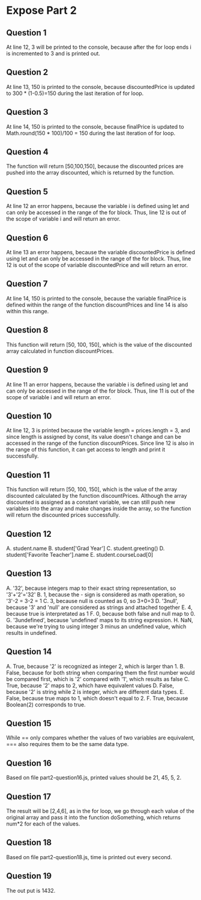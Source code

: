 # Expose Part 2 #
## Question 1 ##
At line 12, 3 will be printed to the console, because after the for loop ends i is incremented to 3 and is printed out.

## Question 2 ##
At line 13, 150 is printed to the console, because discountedPrice is updated to 300 * (1-0.5)=150 during the last iteration of for loop.

## Question 3 ##
At line 14, 150 is printed to the console, because finalPrice is updated to Math.round(150 * 100)/100 = 150 during the last iteration of for loop.

## Question 4 ##
The function will return [50,100,150], because the discounted prices are pushed into the array discounted, which is returned by the function.

## Question 5 ##
At line 12 an error happens, because the variable i is defined using let and can only be accessed in the range of the for block. Thus, line 12 is out of the scope of variable i and will return an error.

## Question 6 ##
At line 13 an error happens, because the variable discountedPrice is defined using let and can only be accessed in the range of the for block. Thus, line 12 is out of the scope of variable discountedPrice and will return an error.

## Question 7 ##
At line 14, 150 is printed to the console, because the variable finalPrice is defined within the range of the function discountPrices and line 14 is also within this range.

## Question 8 ##
This function will return [50, 100, 150], which is the value of the discounted array calculated in function discountPrices.

## Question 9 ##
At line 11 an error happens, because the variable i is defined using let and can only be accessed in the range of the for block. Thus, line 11 is out of the scope of variable i and will return an error.

## Question 10 ##
At line 12, 3 is printed because the variable length = prices.length = 3, and since length is assigned by const, its value doesn't change and can be accessed in the range of the function discountPrices. Since line 12 is also in the range of this function, it can get access to length and print it successfully.

## Question 11 ##
This function will return [50, 100, 150], which is the value of the array discounted calculated by the function discountPrices. Although the array discounted is assigned as a constant variable, we can still push new variables into the array and make changes inside the array, so the function will return the discounted prices successfully.

## Question 12 ##
A. student.name
B. student['Grad Year']
C. student.greeting()
D. student['Favorite Teacher'].name
E. student.courseLoad[0]

## Question 13 ##
A. '32', because integers map to their exact string representation, so '3'+'2'='32'
B. 1, because the - sign is considered as math operation, so '3'-2 = 3-2 = 1
C. 3, because null is counted as 0, so 3+0=3
D. '3null', because '3' and 'null' are considered as strings and attached together
E. 4, because true is interpretated as 1
F. 0, because both false and null map to 0.
G. '3undefined', because 'undefined' maps to its string expression.
H. NaN, because we're trying to using integer 3 minus an undefined value, which results in undefined.

## Question 14 ##
A. True, because '2' is recognized as integer 2, which is larger than 1.
B. False, because for both string when comparing them the first number would be compared first, which is '2' compared with '1', which results as false
C. True, because '2' maps to 2, which have equivalent values
D. False, because '2' is string while 2 is integer, which are different data types.
E. False, because true maps to 1, which doesn't equal to 2.
F. True, because Boolean(2) corresponds to true.

## Question 15 ##
While == only compares whether the values of two variables are equivalent, === also requires them to be the same data type.

## Question 16 ##
Based on file part2-question16.js, printed values should be 21, 45, 5, 2.

## Question 17 ##
The result will be [2,4,6], as in the for loop, we go through each value of the original array and pass it into the function doSomething, which returns num*2 for each of the values.

## Question 18 ##
Based on file part2-question18.js, time is printed out every second.

## Question 19 ##
The out put is 1432.